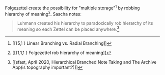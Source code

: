 Folgezettel create the possibility for "multiple storage"[^1] by robbing hierarchy of meaning[^2]. Sascha notes:
> Luhmann created his hierarchy to paradoxically rob hierarchy of its meaning so each Zettel can be placed anywhere.[^3]

[^1]: [[{5,1 } Linear Branching vs. Radial Branching]]
[^2]: [[{1,1,1 } Folgezettel rob hierarchy of meaning]]
[^3]: [[sfast, April 2020, Hierarchical Branched Note Taking and The Archive App(is topography important?)]]